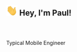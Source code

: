 ## <img src="https://raw.githubusercontent.com/Eunit99/eunit99/master/img/wave.gif" width="30px"> Hey, I'm Paul!<br /><br />
<br />
Typical Mobile Engineer
<br />
